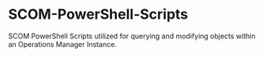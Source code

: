 SCOM-PowerShell-Scripts
=======================

SCOM PowerShell Scripts utilized for querying and modifying objects within an Operations Manager Instance.
